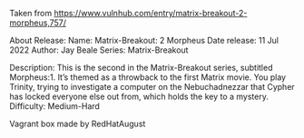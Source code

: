 Taken from https://www.vulnhub.com/entry/matrix-breakout-2-morpheus,757/ 

About Release:
    Name: Matrix-Breakout: 2 Morpheus
    Date release: 11 Jul 2022
    Author: Jay Beale
    Series: Matrix-Breakout

Description:
This is the second in the Matrix-Breakout series, subtitled Morpheus:1. It’s themed as a throwback to the first Matrix movie. You play Trinity, trying to investigate a computer on the Nebuchadnezzar that Cypher has locked everyone else out from, which holds the key to a mystery.
Difficulty: Medium-Hard
 
Vagrant box made by RedHatAugust
